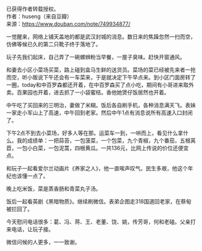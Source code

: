 已获得作者转载授权。  
作者：huseng（来自豆瓣）  
来源：https://www.douban.com/note/749934877/  

一觉醒来，网络上铺天盖地的都是武汉封城的消息。数日来的焦躁忽然一扫而空，仿佛等候已久的第二只靴子终于落地了。  

玩子先我们起床，自己弄了一碗螺蛳粉当早餐，一屋子臭味。赶快开窗通风。  

和妻去小区小菜场买菜，路上碰到盒马生鲜的送货员。菜场的菜已经被先来者一抢而空，听小贩说下午还会有一车菜来，于是就决定下午早点来。到小区门面房转了一圈，today和中百罗森都还开着，在中百罗森买了点小吃，期间有小哥进来取外卖。百果园也开着，进去抓了一小袋蜜桔。香他她煲仔饭居然也开着。  

中午吃了买回来的三明治，妻做了米糊。饭后各自刷手机，各种消息满天飞。表妹一家走小军山上了高速，中午回到老家。然后中午1点有消息说所有高速入口封闭了。  

下午2点不到去小菜场，好多人等在那。运菜车一到，一哄而上，看见什么拿什么。我的成绩单：一把蒜苔，一包菠菜，一个包菜，九个青椒，九个番茄，五根莴苣，一包小白菜，一包泥蒿，四根黄瓜。一共136元，比网上传说的价位还便宜点。  

和玩子一起看爱尔兰动画片《养家之人》，他一直唉声叹气。民生多艰，他这个年纪也该懂一点了。  

晚上吃米饭，菜是蒸香肠和青菜丸子汤。  

饭后一起看英剧《黑暗物质》。继续刷微信。表弟企图走318国道回老家，在蔡甸被拦回了。  

今天慰问电话很多：葛、冯、蒋、王、老董、饶、姚，传芳哥，何和老碰。父亲打来电话，让玩子接。  

微信问候的人更多，一一致谢。  
